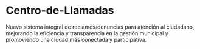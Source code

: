 # Centro-de-Llamadas
Nuevo sistema integral de reclamos/denuncias para atención al ciudadano, mejorando la eficiencia y transparencia en la gestión municipal y promoviendo una ciudad más conectada y participativa.
